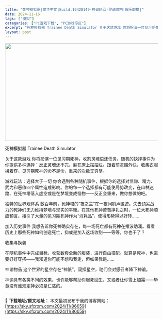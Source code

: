 ```yaml
---
title: "死神模拟器|豪华中文|Build.16428149-神谕轮回-灵魂收割|解压即撸|"
date: 2024-11-16
tags: ["模拟"]
categories: ["PC游戏下载", "PC游戏专区"]
excerpt: "死神模拟器 Trainee Death Simulator 关于这款游戏 你将扮演一位见习期死神，收割灵魂偿还债务。随机的抉择事件为你提供多种选择：反正灵魂还不完，躺在床上摆摆烂。跟着前辈赚外快，收集衣服换着穿。见习期死神的命不是命，重来的次数无穷尽。 游戏玩法：选择大于一切 你会遇到各种随机事件，&hellip;"
layout: post
---
```


<img class="aligncenter size-full wp-image-86023" src="https://sky.sfcrom.com/wp-content/uploads/2024/11/2024111611383381.webp" alt="" width="570" height="321" />

死神模拟器 Trainee Death Simulator

关于这款游戏
你将扮演一位见习期死神，收割灵魂偿还债务。随机的抉择事件为你提供多种选择：反正灵魂还不完，躺在床上摆摆烂。跟着前辈赚外快，收集衣服换着穿。见习期死神的命不是命，重来的次数无穷尽。

游戏玩法：选择大于一切
你会遇到各种随机事件，根据你的选择对信仰、精力、武力和恶值四个属性造成影响。你的每一个选择都有可能使局势改变，在山林迷路、在死神塔落入虚空或是在梦境变成怪物——反正会重来，做你想做的吧。

独特的世界观体系
数百年前，死神塔的“夜之主”在一夜间销声匿迹。失去顶尖战力的死神们无力维持梦境与现实的平衡。在其他死神苦苦挣扎之时，一位大死神顺应预言，接引了大量的见习期死神作为“消耗品”，使得形势得以好转……

加入历史事件
我想告诉你死神确实存在，每一场死亡都有死神在推波助澜。看看历史上那些死神如何创造死亡，抑或是加入这场收割——等等，你也干了？

收集与换装

在随机事件中完成目标，收获数套全新的服装，进行自由搭配。就算是死神，也需要好好穿搭——我知道你可能不想和我走，但如果我是……

神谕物品
这个世界的星空存在“神祇”，窥探星空，祂们会对感召者降下神谕。

神谕具有各类不同的效果，也许能够帮助你起死回生，又或者让你雪上加霜——毕竟没有谁规定神必须是仁慈的。

---
📖 **下载地址/原文地址：** 本文最初发布于我的博客网站：[https://sky.sfcrom.com/2024/11/86059](https://sky.sfcrom.com/2024/11/86059)
